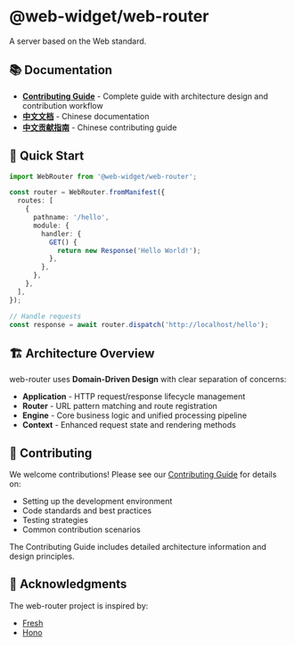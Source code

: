 # @web-widget/web-router

A server based on the Web standard.

## 📚 Documentation

- **[Contributing Guide](./CONTRIBUTING.md)** - Complete guide with architecture design and contribution workflow
- **[中文文档](./README.zh.md)** - Chinese documentation
- **[中文贡献指南](./CONTRIBUTING.zh.md)** - Chinese contributing guide

## 🚀 Quick Start

```typescript
import WebRouter from '@web-widget/web-router';

const router = WebRouter.fromManifest({
  routes: [
    {
      pathname: '/hello',
      module: {
        handler: {
          GET() {
            return new Response('Hello World!');
          },
        },
      },
    },
  ],
});

// Handle requests
const response = await router.dispatch('http://localhost/hello');
```

## 🏗️ Architecture Overview

web-router uses **Domain-Driven Design** with clear separation of concerns:

- **Application** - HTTP request/response lifecycle management
- **Router** - URL pattern matching and route registration
- **Engine** - Core business logic and unified processing pipeline
- **Context** - Enhanced request state and rendering methods

## 🤝 Contributing

We welcome contributions! Please see our [Contributing Guide](./CONTRIBUTING.md) for details on:

- Setting up the development environment
- Code standards and best practices
- Testing strategies
- Common contribution scenarios

The Contributing Guide includes detailed architecture information and design principles.

## 🙏 Acknowledgments

The web-router project is inspired by:

- [Fresh](https://fresh.deno.dev)
- [Hono](https://hono.dev)
